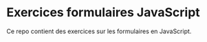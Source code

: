 # Exercices formulaires JavaScript

Ce repo contient des exercices sur les formulaires en JavaScript.